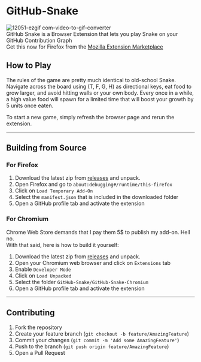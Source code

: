 # GitHub-Snake
![12051-ezgif com-video-to-gif-converter](https://github.com/user-attachments/assets/9b7b12f0-3aaa-4f8c-bde2-f935c91cfeaf)  
GitHub Snake is a Browser Extension that lets you play Snake on your GitHub Contribution Graph   
Get this now for Firefox from the [Mozilla Extension Marketplace](https://addons.mozilla.org/en-US/firefox/addon/github-snake-game/)

## How to Play
The rules of the game are pretty much identical to old-school Snake. Navigate across the board using (T, F, G, H) as directional keys, eat food to grow larger, and avoid hitting walls or your own body. Every once in a while, a high value food will spawn for a limited time that will boost your growth by 5 units once eaten. 

To start a new game, simply refresh the browser page and rerun the extension.

___
## Building from Source
### For Firefox 
1. Download the latest zip from [releases](https://github.com/TreacherousDev/GitHub-Snake/releases) and unpack.
2. Open Firefox and go to `about:debugging#/runtime/this-firefox`
3. Click on `Load Temporary Add-On`
4. Select the `manifest.json` that is included in the downloaded folder
5. Open a GitHub profile tab and activate the extension


### For Chromium
Chrome Web Store demands that I pay them 5$ to publish my add-on. Hell no.  
With that said, here is how to build it yourself:
1. Download the latest zip from [releases](https://github.com/TreacherousDev/GitHub-Snake/releases) and unpack.
2. Open your Chromium web browser and click on `Extensions` tab
3. Enable `Developer Mode`
4. Click on `Load Unpacked`
5. Select the folder `GitHub-Snake/GitHub-Snake-Chromium`
6. Open a GitHub profile tab and activate the extension

___
## Contributing

1. Fork the repository
2. Create your feature branch (`git checkout -b feature/AmazingFeature`)
3. Commit your changes (`git commit -m 'Add some AmazingFeature'`)
4. Push to the branch (`git push origin feature/AmazingFeature`)
5. Open a Pull Request

